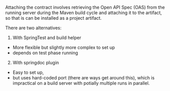 Attaching the contract involves retrieving the Open API Spec (OAS) from the running server during the Maven build cycle and attaching it to the artifact, so that is can be installed as a project artifact.

There are two alternatives:
1. With SpringTest and build helper
  - More flexible but slightly more complex to set up
  - depends on test phase running
2. With springdoc plugin
  - Easy to set up, 
  - but uses hard-coded port (there are ways get around this), which is impractical on a build server with potially multiple runs in parallel.
